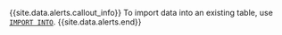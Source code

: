 {{site.data.alerts.callout_info}}
To import data into an existing table, use [`IMPORT INTO`](import-into.html).
{{site.data.alerts.end}}
